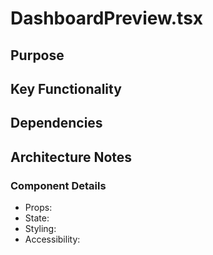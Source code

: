 # DashboardPreview.tsx

## Purpose

## Key Functionality

## Dependencies

## Architecture Notes

### Component Details
- Props: 
- State: 
- Styling: 
- Accessibility: 
